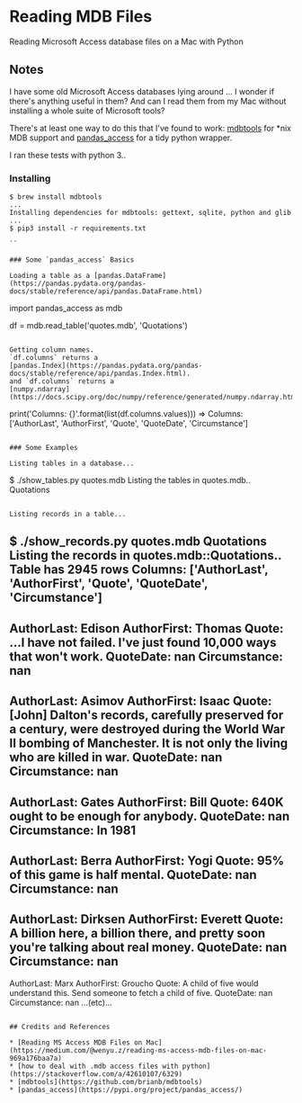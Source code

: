 # Reading MDB Files

Reading Microsoft Access database files on a Mac with Python

## Notes

I have some old Microsoft Access databases lying around ... I wonder if there's anything useful in them?
And can I read them from my Mac without installing a whole suite of Microsoft tools?

There's at least one way to do this that I've found to work:
[mdbtools](https://github.com/brianb/mdbtools) for *nix MDB support and
[pandas_access](https://pypi.org/project/pandas_access/) for a tidy python wrapper.

I ran these tests with python 3..

### Installing

```
$ brew install mdbtools
...
Installing dependencies for mdbtools: gettext, sqlite, python and glib
...
$ pip3 install -r requirements.txt

``

### Some `pandas_access` Basics

Loading a table as a [pandas.DataFrame](https://pandas.pydata.org/pandas-docs/stable/reference/api/pandas.DataFrame.html)

```
import pandas_access as mdb

df = mdb.read_table('quotes.mdb', 'Quotations')
```

Getting column names.
`df.columns` returns a
[pandas.Index](https://pandas.pydata.org/pandas-docs/stable/reference/api/pandas.Index.html).
and `df.columns` returns a
[numpy.ndarray](https://docs.scipy.org/doc/numpy/reference/generated/numpy.ndarray.html)

```
print('Columns: {}'.format(list(df.columns.values)))
=> Columns: ['AuthorLast', 'AuthorFirst', 'Quote', 'QuoteDate', 'Circumstance']
```

### Some Examples

Listing tables in a database...

```
$ ./show_tables.py quotes.mdb
Listing the tables in quotes.mdb..
Quotations
```

Listing records in a table...

```
$ ./show_records.py quotes.mdb Quotations
Listing the records in quotes.mdb::Quotations..
Table has 2945 rows
Columns: ['AuthorLast', 'AuthorFirst', 'Quote', 'QuoteDate', 'Circumstance']
--------------
AuthorLast: Edison
AuthorFirst: Thomas
Quote: ...I have not failed. I've just found 10,000 ways that won't work.
QuoteDate: nan
Circumstance: nan
--------------
AuthorLast: Asimov
AuthorFirst: Isaac
Quote: [John] Dalton's records, carefully preserved for a century, were destroyed during the World War II bombing of Manchester. It is not only the living who are killed in war.
QuoteDate: nan
Circumstance: nan
--------------
AuthorLast: Gates
AuthorFirst: Bill
Quote: 640K ought to be enough for anybody.
QuoteDate: nan
Circumstance: In 1981
--------------
AuthorLast: Berra
AuthorFirst: Yogi
Quote: 95% of this game is half mental.
QuoteDate: nan
Circumstance: nan
--------------
AuthorLast: Dirksen
AuthorFirst: Everett
Quote: A billion here, a billion there, and pretty soon you're talking about real money.
QuoteDate: nan
Circumstance: nan
--------------
AuthorLast: Marx
AuthorFirst: Groucho
Quote: A child of five would understand this. Send someone to fetch a child of five.
QuoteDate: nan
Circumstance: nan
...(etc)...
```

## Credits and References

* [Reading MS Access MDB Files on Mac](https://medium.com/@wenyu.z/reading-ms-access-mdb-files-on-mac-969a176baa7a)
* [how to deal with .mdb access files with python](https://stackoverflow.com/a/42610107/6329)
* [mdbtools](https://github.com/brianb/mdbtools)
* [pandas_access](https://pypi.org/project/pandas_access/)
